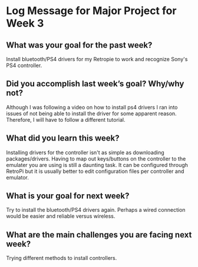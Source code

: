# Log Message for Major Project for Week 3
## What was your goal for the past week?
Install bluetooth/PS4 drivers for my Retropie to work and recognize Sony's PS4 controller. 
## Did you accomplish last week’s goal? Why/why not?
Although I was following a video on how to install ps4 drivers I ran into issues of not being able to install the driver for some apparent reason. Therefore, I will have to follow a different tutorial.
## What did you learn this week?
Installing drivers for the controller isn't as simple as downloading packages/drivers. Having to map out keys/buttons on the controller to the emulater you are using is still a daunting task. It can be configured through RetroPi but it is usually better to edit configuration files per controller and emulator.
## What is your goal for next week?
Try to install the bluetooth/PS4 drivers again. Perhaps a wired connection would be easier and reliable versus wireless.
## What are the main challenges you are facing next week?
Trying different methods to install controllers.
